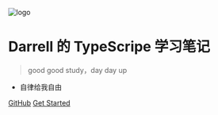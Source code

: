 ![logo](http://img4.imgtn.bdimg.com/it/u=3756398993,2692643829&fm=26&gp=0.jpg)

# Darrell 的 TypeScripe 学习笔记

> good good study，day day up

* 自律给我自由

[GitHub](https://github.com/darrell0904/typescript-doc)
[Get Started](zh-cn/guide)
